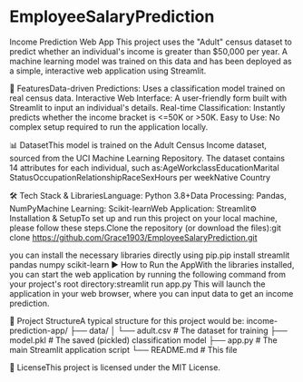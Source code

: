 # EmployeeSalaryPrediction
Income Prediction Web App
This project uses the "Adult" census dataset to predict whether an individual's income is greater than $50,000 per year. 
A machine learning model was trained on this data and has been deployed as a simple, interactive web application using Streamlit.

🚀 FeaturesData-driven Predictions: Uses a classification model trained on real census data.
Interactive Web Interface: A user-friendly form built with Streamlit to input an individual's details.
Real-time Classification: Instantly predicts whether the income bracket is <=50K or >50K.
Easy to Use: No complex setup required to run the application locally.

📊 DatasetThis model is trained on the Adult Census Income dataset, sourced from the UCI Machine Learning Repository. The dataset contains 14 attributes for each individual, such as:AgeWorkclassEducationMarital StatusOccupationRelationshipRaceSexHours per weekNative Country

🛠️ Tech Stack & LibrariesLanguage: Python 3.8+Data Processing: Pandas, NumPyMachine Learning: Scikit-learnWeb Application: Streamlit⚙️ 
Installation & SetupTo set up and run this project on your local machine, please follow these steps.Clone the repository (or download the files):git clone https://github.com/Grace1903/EmployeeSalaryPrediction.git

you can install the necessary libraries directly using pip.pip install streamlit pandas numpy scikit-learn
▶️ How to Run the AppWith the libraries installed, you can start the web application by running the following command from your project's root directory:streamlit run app.py
This will launch the application in your web browser, where you can input data to get an income prediction.

📂 Project StructureA typical structure for this project would be:
income-prediction-app/
├── data/
│   └── adult.csv           # The dataset for training
├── model.pkl               # The saved (pickled) classification model
├── app.py                  # The main Streamlit application script
└── README.md               # This file

📄 LicenseThis project is licensed under the MIT License.
